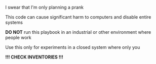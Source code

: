 I swear that I'm only planning a prank

This code can cause significant harm to computers and disable entire systems

**DO NOT** run this playbook in an industrial or other environment where people work

Use this only for experiments in a closed system where only you

**!!! CHECK INVENTORIES !!!**
